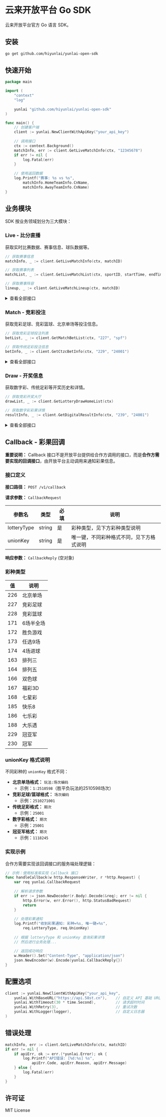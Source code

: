 # 云来开放平台 Go SDK

云来开放平台官方 Go 语言 SDK。

## 安装

```bash
go get github.com/hiyunlai/yunlai-open-sdk
```

## 快速开始

```go
package main

import (
    "context"
    "log"
    
    yunlai "github.com/hiyunlai/yunlai-open-sdk"
)

func main() {
    // 创建客户端
    client := yunlai.NewClientWithApiKey("your_api_key")
    
    // 调用接口
    ctx := context.Background()
    matchInfo, err := client.GetLiveMatchInfo(ctx, "12345678")
    if err != nil {
        log.Fatal(err)
    }
    
    // 使用返回数据
    log.Printf("赛事: %s vs %s", 
        matchInfo.HomeTeamInfo.CnName,
        matchInfo.AwayTeamInfo.CnName)
}
```

## 业务模块

SDK 按业务领域划分为三大模块：

### Live - 比分直播

获取实时比赛数据、赛事信息、球队数据等。

```go
// 获取赛事信息
matchInfo, _ := client.GetLiveMatchInfo(ctx, matchID)

// 获取赛事列表
matchList, _ := client.GetLiveMatchList(ctx, sportID, startTime, endTime, lotteryType)

// 获取赛事阵容
lineup, _ := client.GetLiveMatchLineup(ctx, matchID)
```

<details>
<summary>查看全部接口</summary>

- `GetLiveMatchInfo` - 赛事信息
- `GetLiveMatchList` - 赛事列表
- `GetLiveMatchLotteryMapping` - 彩种赛事映射
- `GetLiveMatchHistory` - 历史对阵
- `GetLiveMatchLineup` - 赛事阵容
- `GetLiveMatchNews` - 新闻情报
- `GetLiveMatchIntelligenceNews` - 专属情报
- `GetLiveMatchOdds` - 百家盘赔率
- `GetLiveMatchPhaseAll` - 直播全数据
- `GetLiveMatchPhaseEvent` - 事件直播
- `GetLiveMatchPhaseText` - 文字直播
- `GetLiveMatchScore` - 比分详情
- `GetLiveMatchStatic` - 数据统计
- `GetLiveMatchPlayerStatic` - 球员统计

</details>

### Match - 竞彩投注

获取竞彩足球、竞彩篮球、北京单场等投注信息。

```go
// 获取竞彩足球投注列表
betList, _ := client.GetMatchBetList(ctx, "227", "spf")

// 获取传统足彩投注信息
betInfo, _ := client.GetCtzcBetInfo(ctx, "229", "24001")
```

<details>
<summary>查看全部接口</summary>

- `GetMatchBetList` - 赛事投注列表（北单、竞足、竞篮）
- `GetMatchBetInfo` - 赛事投注信息（北单、竞足、竞篮）
- `GetCtzcBetList` - 传统足彩投注列表
- `GetCtzcBetInfo` - 传统足彩投注信息
- `GetDigitalBetList` - 数字彩投注列表
- `GetDigitalBetInfo` - 数字彩投注信息
- `GetGyjBetInfo` - 冠亚军投注信息

</details>

### Draw - 开奖信息

获取数字彩、传统足彩等开奖历史和详情。

```go
// 获取竞彩开奖大厅
drawList, _ := client.GetLotteryDrawHomeList(ctx)

// 获取数字彩彩果详情
resultInfo, _ := client.GetDigitalResultInfo(ctx, "239", "24001")
```

<details>
<summary>查看全部接口</summary>

- `GetLotteryDrawHomeList` - 竞彩开奖大厅
- `GetDrawHistoryList` - 竞彩开奖历史列表
- `GetDigitalResultInfo` - 数字彩彩果详情
- `GetDigitalHomeResultList` - 数字彩列表
- `GetDigitalResultList` - 数字彩历史列表
- `GetCtzcResultInfo` - 传统足彩赛果详情
- `GetCtzcHomeResultList` - 传统足彩列表
- `GetCtzcResultList` - 传统足彩历史列表

</details>

## Callback - 彩果回调

**重要说明：** Callback 接口不是开放平台提供给合作方调用的接口，而是**合作方需要实现的回调接口**，由开放平台主动调用来通知彩果信息。

### 接口定义

**接口路径：** `POST /v1/callback`

**请求参数：** `CallbackRequest`

| 参数名 | 类型 | 必填 | 说明 |
|--------|------|------|------|
| lotteryType | string | 是 | 彩种类型，见下方彩种类型说明 |
| unionKey | string | 是 | 唯一键，不同彩种格式不同，见下方格式说明 |

**响应参数：** `CallbackReply` (空对象)

### 彩种类型

| 值 | 说明 |
|----|------|
| 226 | 北京单场 |
| 227 | 竞彩足球 |
| 228 | 竞彩篮球 |
| 171 | 6场半全场 |
| 172 | 胜负游戏 |
| 173 | 任选9场 |
| 174 | 4场进球 |
| 163 | 排列三 |
| 164 | 排列五 |
| 166 | 双色球 |
| 167 | 福彩3D |
| 168 | 七星彩 |
| 185 | 快乐8 |
| 186 | 七乐彩 |
| 188 | 大乐透 |
| 229 | 冠亚军 |
| 230 | 冠军 |

### unionKey 格式说明

不同彩种的 `unionKey` 格式不同：

- **北京单场格式：** `玩法:场次编码`
  - 示例：`1:2510598`（胜平负玩法的2510598场次）
- **竞彩足球/篮球格式：** `场次编码`
  - 示例：`2510271001`
- **传统足彩格式：** `期次`
  - 示例：`25001`
- **数字彩格式：** `期次`
  - 示例：`25001`
- **冠亚军格式：** `期次`
  - 示例：`1118245`

### 实现示例

合作方需要实现该回调接口的服务端处理逻辑：

```go
// 示例：使用标准库实现 Callback 接口
func handleCallback(w http.ResponseWriter, r *http.Request) {
    var req yunlai.CallbackRequest
    
    // 解析请求参数
    if err := json.NewDecoder(r.Body).Decode(&req); err != nil {
        http.Error(w, err.Error(), http.StatusBadRequest)
        return
    }
    
    // 处理彩果通知
    log.Printf("收到彩果通知: 彩种=%s, 唯一键=%s", 
        req.LotteryType, req.UnionKey)
    
    // 根据 lotteryType 和 unionKey 查询彩果详情
    // 然后进行业务处理...
    
    // 返回成功响应
    w.Header().Set("Content-Type", "application/json")
    json.NewEncoder(w).Encode(yunlai.CallbackReply{})
}
```

## 配置选项

```go
client := yunlai.NewClientWithApiKey("your_api_key",
    yunlai.WithBaseURL("https://api.58st.cn"),    // 自定义 API 基础 URL
    yunlai.WithTimeout(30 * time.Second),         // 请求超时时间
    yunlai.WithRetry(3),                          // 重试次数
    yunlai.WithLogger(logger),                    // 自定义日志器
)
```

## 错误处理

```go
matchInfo, err := client.GetLiveMatchInfo(ctx, matchID)
if err != nil {
    if apiErr, ok := err.(*yunlai.Error); ok {
        log.Printf("API错误: [%d:%s] %s", 
            apiErr.Code, apiErr.Reason, apiErr.Message)
    } else {
        log.Fatal(err)
    }
}
```

## 许可证

MIT License
